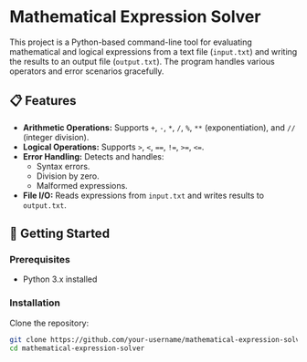 # Mathematical Expression Solver

This project is a Python-based command-line tool for evaluating mathematical and logical expressions from a text file (`input.txt`) and writing the results to an output file (`output.txt`). The program handles various operators and error scenarios gracefully.

## 📋 Features
- **Arithmetic Operations:** Supports `+`, `-`, `*`, `/`, `%`, `**` (exponentiation), and `//` (integer division).
- **Logical Operations:** Supports `>`, `<`, `==`, `!=`, `>=`, `<=`.
- **Error Handling:** Detects and handles:
  - Syntax errors.
  - Division by zero.
  - Malformed expressions.
- **File I/O:** Reads expressions from `input.txt` and writes results to `output.txt`.

## 🚀 Getting Started

### Prerequisites
- Python 3.x installed

### Installation
Clone the repository:
```bash
git clone https://github.com/your-username/mathematical-expression-solver.git
cd mathematical-expression-solver
